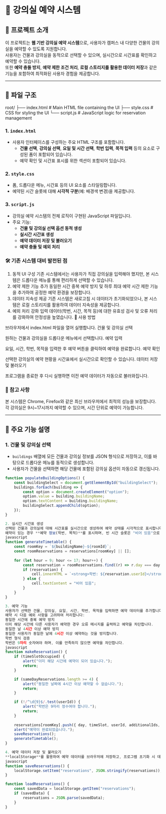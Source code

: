 # 🏫 강의실 예약 시스템

## 📄 프로젝트 소개
이 프로젝트는 **웹 기반 강의실 예약 시스템**으로, 사용자가 캠퍼스 내 다양한 건물의 강의실을 예약할 수 있도록 지원합니다.  
사용자는 건물과 강의실을 동적으로 선택할 수 있으며, 실시간으로 시간표를 확인하고 예약할 수 있습니다.  
또한 **예약 충돌 방지**, **예약 제한 조건 처리**, **로컬 스토리지를 활용한 데이터 저장**과 같은 기능을 포함하여 최적화된 사용자 경험을 제공합니다.

---

## 📂 파일 구조

root/
├── index.html              # Main HTML file containing the UI
├── style.css               # CSS for styling the UI
└── script.js               # JavaScript logic for reservation management


### **1. `index.html`**
- 사용자 인터페이스를 구성하는 주요 HTML 구조를 포함합니다.
  - **건물 선택**, **강의실 선택**, **요일 및 시간 선택**, **학번 입력**, **목적 입력** 등의 요소로 구성된 폼이 포함되어 있습니다.
  - 예약 확인 및 시간표 표시를 위한 섹션이 포함되어 있습니다.

### **2. `style.css`**
- 폼, 드롭다운 메뉴, 시간표 등의 UI 요소를 스타일링합니다.
- 예약된 시간 슬롯에 대해 **시각적 구분**(예: 배경색 변경)을 제공합니다.

### **3. `script.js`**
- 강의실 예약 시스템의 전체 로직이 구현된 JavaScript 파일입니다.
- 주요 기능:
  - **건물 및 강의실 선택 옵션 동적 생성**
  - **실시간 시간표 생성**
  - **예약 데이터 저장 및 불러오기**
  - **예약 충돌 및 예외 처리**

### 🛠️ 기존 시스템 대비 발전된 점
1. 동적 UI 구성
기존 시스템에서는 사용자가 직접 강의실을 입력해야 했지만, 본 시스템은 드롭다운 메뉴를 통해 편리하게 선택할 수 있습니다.
2. 예약 제한 기능 추가
동일한 시간 중복 예약 방지 및 하루 최대 예약 시간 제한 기능을 추가하여 공정한 예약 환경을 보장합니다.
3. 데이터 지속성 제공
기존 시스템은 새로고침 시 데이터가 초기화되었으나, 본 시스템은 로컬 스토리지를 활용하여 데이터 지속성을 제공합니다.
4. 예외 처리 강화
입력 데이터(학번, 시간, 목적 등)에 대한 유효성 검사 및 오류 처리를 강화하여 안정성을 높였습니다.
🔧 사용 방법

브라우저에서 index.html 파일을 열어 실행합니다.
건물 및 강의실 선택

원하는 건물과 강의실을 드롭다운 메뉴에서 선택합니다.
예약 입력

요일, 시간, 학번, 목적을 입력한 후 예약 버튼을 클릭하여 예약을 완료합니다.
예약 확인

선택한 강의실의 예약 현황을 시간표에서 실시간으로 확인할 수 있습니다.
데이터 저장 및 불러오기

프로그램을 종료한 후 다시 실행하면 이전 예약 데이터가 자동으로 불러와집니다.

### 📌 참고 사항
본 시스템은 Chrome, Firefox와 같은 최신 브라우저에서 최적의 성능을 보장합니다.
각 강의실은 9시~17시까지 예약할 수 있으며, 시간 단위로 예약이 가능합니다.

---

## 🚀 주요 기능 설명

### **1. 건물 및 강의실 선택**
- `buildings` 배열에 모든 건물과 강의실 정보를 JSON 형식으로 저장하고, 이를 바탕으로 드롭다운 메뉴를 동적으로 생성합니다.
- 사용자가 건물을 선택하면 해당 건물에 포함된 강의실 옵션이 자동으로 갱신됩니다.

```javascript
function populateBuildingOptions() {
    const buildingSelect = document.getElementById("buildingSelect");
    buildings.forEach(building => {
        const option = document.createElement("option");
        option.value = building.buildingName;
        option.textContent = building.buildingName;
        buildingSelect.appendChild(option);
    });
}

2. 실시간 시간표 생성
선택된 건물과 강의실에 대해 시간표를 실시간으로 생성하여 예약 상태를 시각적으로 표시합니다.
예약이 있는 경우 **예약 정보(학번, 목적)**를 표시하며, 빈 시간 슬롯은 "비어 있음"으로 표시됩니다.
javascript
function generateTimetable() {
    const roomKey = `${buildingName}-${roomId}`;
    const roomReservations = reservations[roomKey] || [];
    
    for (let hour = 9; hour <= 17; hour++) {
        const reservation = roomReservations.find((r) => r.day === day && r.timeSlot === hour);
        if (reservation) {
            cell.innerHTML = `<strong>학번: ${reservation.userId}</strong><br>목적: ${reservation.purpose}`;
        } else {
            cell.textContent = "비어 있음";
        }
    }
}

3. 예약 기능
사용자가 선택한 건물, 강의실, 요일, 시간, 학번, 목적을 입력하면 예약 데이터를 추가합니다.
예약 시 다음 예외 사항을 고려하여 처리합니다:
동일한 시간에 중복 예약 방지
이미 해당 시간에 다른 사용자가 예약한 경우 오류 메시지를 출력하고 예약을 차단합니다.
동일한 날 4시간 이상 예약 방지
동일한 사용자가 동일한 날에 4시간 이상 예약하는 것을 방지합니다.
학번 형식 검증
학번은 9자리 숫자여야 하며, 이를 만족하지 않으면 예약을 차단합니다.
javascript
function makeReservation() {
    if (timeSlotOccupied) {
        alert("이미 해당 시간에 예약이 되어 있습니다.");
        return;
    }

    if (sameDayReservations.length >= 4) {
        alert("동일한 날짜에 4시간 이상 예약할 수 없습니다.");
        return;
    }

    if (!/^\d{9}$/.test(userId)) {
        alert("학번은 9자리 정수여야 합니다.");
        return;
    }
    
    reservations[roomKey].push({ day, timeSlot, userId, additionalIds, purpose });
    alert("예약이 완료되었습니다.");
    saveReservations();
    generateTimetable();
}

4. 예약 데이터 저장 및 불러오기
**localStorage**를 활용하여 예약 데이터를 브라우저에 저장하고, 프로그램 초기화 시 데이터를 불러와 지속적인 관리가 가능합니다.
javascript
function saveReservations() {
    localStorage.setItem("reservations", JSON.stringify(reservations));
}

function loadReservations() {
    const savedData = localStorage.getItem("reservations");
    if (savedData) {
        reservations = JSON.parse(savedData);
    }
}



